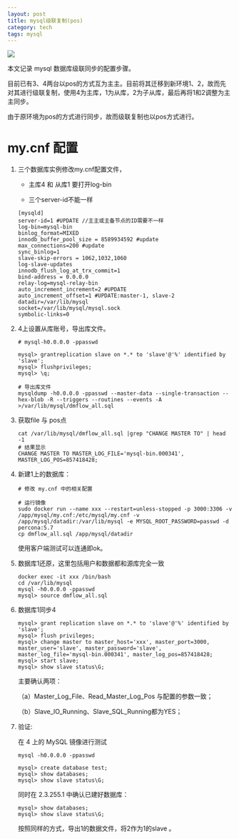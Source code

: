 ```yaml
---
layout: post
title: mysql级联复制(pos)
category: tech
tags: mysql
---
```

![](https://cdn.kelu.org/blog/tags/mysql.jpg)



本文记录 mysql 数据库级联同步的配置步骤。

目前已有3、4两台以pos的方式互为主主。目前将其迁移到新环境1、2，故而先对其进行级联复制，使用4为主库，1为从库，2为子从库，最后再将1和2调整为主主同步。

由于原环境为pos的方式进行同步，故而级联复制也以pos方式进行。

# my.cnf 配置

1. 三个数据库实例修改my.cnf配置文件，

   * 主库4  和 从库1 要打开log-bin


   * 三个server-id不能一样

   ```
   [mysqld]
   server-id=1 #UPDATE //主主或主备节点的ID需要不一样
   log-bin=mysql-bin
   binlog_format=MIXED
   innodb_buffer_pool_size = 8589934592 #update
   max_connections=200 #update
   sync_binlog=1
   slave-skip-errors = 1062,1032,1060
   log-slave-updates
   innodb_flush_log_at_trx_commit=1
   bind-address = 0.0.0.0
   relay-log=mysql-relay-bin
   auto_increment_increment=2 #UPDATE
   auto_increment_offset=1 #UPDATE:master-1, slave-2
   datadir=/var/lib/mysql
   socket=/var/lib/mysql/mysql.sock
   symbolic-links=0
   ```

2. 4上设置从库账号，导出库文件。

   ```
   # mysql-h0.0.0.0 -ppasswd

   mysql> grantreplication slave on *.* to 'slave'@'%' identified by 'slave';
   mysql> flushprivileges;
   mysql> \q;

   # 导出库文件
   mysqldump -h0.0.0.0 -ppasswd --master-data --single-transaction --hex-blob -R --triggers --routines --events -A >/var/lib/mysql/dmflow_all.sql
   ```

3. 获取file 与 pos点 

   ```
   cat /var/lib/mysql/dmflow_all.sql |grep "CHANGE MASTER TO" | head -1
   # 结果显示
   CHANGE MASTER TO MASTER_LOG_FILE='mysql-bin.000341', MASTER_LOG_POS=857418428;
   ```

4. 新建1上的数据库：

   ```
   # 修改 my.cnf 中的相关配置

   # 运行镜像
   sudo docker run --name xxx --restart=unless-stopped -p 3000:3306 -v /app/mysql/my.cnf:/etc/mysql/my.cnf -v /app/mysql/datadir:/var/lib/mysql -e MYSQL_ROOT_PASSWORD=passwd -d percona:5.7
   cp dmflow_all.sql /app/mysql/datadir
   ```

   使用客户端测试可以连通即ok。

5. 数据库1还原，这里包括用户和数据都和源库完全一致

   ```
   docker exec -it xxx /bin/bash
   cd /var/lib/mysql
   mysql -h0.0.0.0 -ppasswd
   mysql> source dmflow_all.sql
   ```

6. 数据库1同步4 

   ```
   mysql> grant replication slave on *.* to 'slave'@'%' identified by 'slave';
   mysql> flush privileges;
   mysql> change master to master_host='xxx', master_port=3000, master_user='slave', master_password='slave', master_log_file='mysql-bin.000341', master_log_pos=857418428;
   mysql> start slave;
   mysql> show slave status\G;
   ```

   主要确认两项：

   （a）Master_Log_File、Read_Master_Log_Pos 与配置的参数一致；

   （b）Slave_IO_Running、Slave_SQL_Running都为YES； 

7. 验证:

   在 4 上的 MySQL 镜像进行测试

   ```
   mysql -h0.0.0.0 -ppasswd

   mysql> create database test;
   mysql> show databases;
   mysql> show slave status\G;
   ```

   同时在 2.3.255.1 中确认已建好数据库：

   ```
   mysql> show databases;
   mysql> show slave status\G;
   ```

   按照同样的方式，导出1的数据文件，将2作为1的slave 。